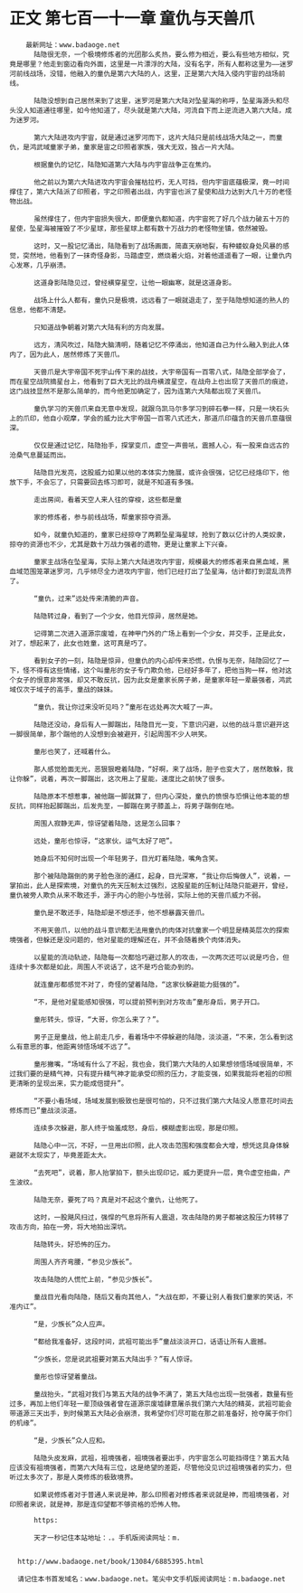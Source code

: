 # 正文 第七百一十一章 童仇与天兽爪
        最新网址：www.badaoge.net
          陆隐很无奈，一个极境修炼者的光团那么炙热，要么修为相近，要么有些地方相似，究竟是哪里？他走到窗边看向外面，这里是一片漂浮的大陆，没有名字，所有人都称这里为——迷罗河前线战场，没错，他融入的童仇是第六大陆的人，这里，正是第六大陆入侵内宇宙的战场前线。
      
          陆隐没想到自己居然来到了这里，迷罗河是第六大陆对坠星海的称呼，坠星海源头和尽头没人知道通往哪里，如今他知道了，尽头就是第六大陆，河流自下而上逆流进入第六大陆，成为迷罗河。
      
          第六大陆进攻内宇宙，就是通过迷罗河而下，这片大陆只是前线战场大陆之一，而童仇，是鸿武域童家子弟，童家是宙之印照者家族，强大无双，独占一片大陆。
      
          根据童仇的记忆，陆隐知道第六大陆与内宇宙战争正在焦灼。
      
          他之前以为第六大陆进攻内宇宙会摧枯拉朽，无人可挡，但内宇宙底蕴极深，竟一时间撑住了，第六大陆派了印照者，宇之印照者出战，内宇宙也派了星使和战力达到大几十万的老怪物出战。
      
          虽然撑住了，但内宇宙损失很大，即便童仇都知道，内宇宙死了好几个战力破五十万的星使，坠星海被摧毁了不少星球，那些星球上都有数十万战力的老怪物坐镇，依然被毁。
      
          这时，又一股记忆涌出，陆隐看到了战场画面，简直天崩地裂，有种蝼蚁身处风暴的感觉，突然地，他看到了一抹奇怪身影，马踏虚空，燃烧着火焰，对着他遥遥看了一眼，让童仇内心发寒，几乎崩溃。
      
          这道身影陆隐见过，曾经横穿星空，让他一眼幽寒，就是这道身影。
      
          战场上什么人都有，童仇只是极境，远远看了一眼就退走了，至于陆隐想知道的熟人的信息，他都不清楚。
      
          只知道战争朝着对第六大陆有利的方向发展。
      
          远方，清风吹过，陆隐大脑清明，随着记忆不停涌出，他知道自己为什么融入到此人体内了，因为此人，居然修炼了天兽爪。
      
          天兽爪是大宇帝国不死宇山传下来的战技，大宇帝国有一百零八式，陆隐全部学会了，而在星空战院摘星台上，他看到了巨大无比的战舟横渡星空，在战舟上也出现了天兽爪的痕迹，这门战技显然不是那么简单的，而今他更加确定了，因为连第六大陆都出现了天兽爪。
      
          童仇学习的天兽爪来自无意中发现，就跟乌凯马尔多学习到碎石拳一样，只是一块石头上的爪印，他自小观摩，学会的威力比大宇帝国一百零八式还大，那道爪印蕴含的天兽爪意蕴很深。
      
          仅仅是通过记忆，陆隐抬手，探掌变爪，虚空一声兽吼，震撼人心，有一股来自远古的沧桑气息蔓延而出。
      
          陆隐目光发亮，这股威力如果以他的本体实力施展，或许会很强，记忆已经烙印下，他放下手，不会忘了，只需要回去练习即可，就是不知道有多强。
      
          走出房间，看着天空人来人往的穿梭，这些都是童
      
          家的修炼者，参与前线战场，帮童家掠夺资源。
      
          如今，就童仇知道的，童家已经掠夺了两颗坠星海星球，抢到了数以亿计的人类奴隶，掠夺的资源也不少，尤其是数十万战力强者的遗物，更是让童家上下兴奋。
      
          童家主战场在坠星海，实际上第六大陆进攻内宇宙，规模最大的修炼者来自黑血域，黑血域范围笼罩迷罗河，几乎倾尽全力进攻内宇宙，他们已经打出了坠星海，估计都打到混乱流界了。
      
          “童仇，过来”远处传来清脆的声音。
      
          陆隐转过身，看到了一个少女，他目光惊异，居然是她。
      
          记得第二次进入道源宗废墟，在神甲门外的广场上看到一个少女，并交手，正是此女，对了，想起来了，此女也姓童，这可真是巧了。
      
          看到女子的一刻，陆隐是惊异，但童仇的内心却传来恐慌，仇恨与无奈，陆隐回忆了一下，怪不得有这些情绪，这个叫童彤的女子专门欺负他，已经好多年了，把他当狗一样，他对这个女子的恨意非常强，却又不敢反抗，因为此女是童家长房子弟，是童家年轻一辈最强者，鸿武域仅次于域子的高手，童战的妹妹。
      
          “童仇，我让你过来没听见吗？”童彤在远处再次大喊了一声。
      
          陆隐还没动，身后有人一脚踹出，陆隐目光一变，下意识闪避，以他的战斗意识避开这一脚很简单，那个踹他的人没想到会被避开，引起周围不少人哄笑。
      
          童彤也笑了，还喊着什么。
      
          那人感觉脸面无光，恶狠狠瞪着陆隐，“好啊，来了战场，胆子也变大了，居然敢躲，我让你躲”，说着，再次一脚踹出，这次用上了星能，速度比之前快了很多。
      
          陆隐原本不想惹事，被他踹一脚就算了，但内心深处，童仇的愤恨与恐惧让他本能的想反抗，同样抬起脚踹出，后发先至，一脚踹在男子膝盖上，将男子踹倒在地。
      
          周围人寂静无声，惊讶望着陆隐，这是怎么回事？
      
          远处，童彤也惊讶，“这家伙，运气太好了吧”。
      
          她身后不知何时出现一个年轻男子，目光盯着陆隐，嘴角含笑。
      
          那个被陆隐踹倒的男子脸色涨的通红，起身，目光深寒，“我让你后悔做人”，说着，一掌拍出，此人是探索境，对童仇的先天压制太过强烈，这股星能的压制让陆隐只能避开，曾经，童仇被旁人欺负从来不敢还手，源于内心的胆小与怯弱，实际上他的天兽爪威力不弱。
      
          童仇是不敢还手，陆隐却是不想还手，他不想暴露天兽爪。
      
          不用天兽爪，以他的战斗意识都无法用童仇的肉体对抗童家一个明显是精英层次的探索境强者，但躲还是没问题的，他对星能的理解还在，并不会随着换个肉体消失。
      
          以星能的流动轨迹，陆隐每一次都恰巧避过那人的攻击，一次两次还可以说是巧合，但连续十多次都是如此，周围人不说话了，这不是巧合能办到的。
      
          就连童彤都感觉不对了，奇怪的望着陆隐，“这家伙躲避能力挺强的”。
      
          “不，是他对星能感知很强，可以提前预判到对方攻击”童彤身后，男子开口。
      
          童彤转头，惊讶，“大哥，你怎么来了？”。
      
          男子正是童战，他上前走几步，看着场中不停躲避的陆隐，淡淡道，“不来，怎么看到这么有意思的事，他距离领悟场域不远了”。
      
          童彤撇嘴，“场域有什么了不起，我也会，我们第六大陆的人如果想领悟场域很简单，不过我们要的是精气神，只有提升精气神才能承受印照的压力，才能变强，如果我能将老祖的印照更清晰的呈现出来，实力能成倍提升”。
      
          “不要小看场域，场域发展到极致也是很可怕的，只不过我们第六大陆没人愿意花时间去修炼而已”童战淡淡道。
      
          连续多次躲避，那人终于恼羞成怒，身后，模糊虚影出现，那是印照。
      
          陆隐心中一沉，不好，一旦用出印照，此人攻击范围和强度都会大增，想凭这具身体躲避就不太现实了，毕竟差距太大。
      
          “去死吧”，说着，那人抬掌拍下，额头出现印记，威力更提升一层，竟令虚空扭曲，产生波纹。
      
          陆隐无奈，要死了吗？真是对不起这个童仇，让他死了。
      
          这时，一股飓风扫过，强悍的气息将所有人震退，攻击陆隐的男子都被这股压力转移了攻击方向，拍在一旁，将大地拍出深坑。
      
          陆隐转头，好恐怖的压力。
      
          周围人齐齐弯腰，“参见少族长”。
      
          攻击陆隐的人慌忙上前，“参见少族长”。
      
          童战目光看向陆隐，随后又看向其他人，“大战在即，不要让别人看我们童家的笑话，不准内讧”。
      
          “是，少族长”众人应声。
      
          “都给我准备好，这段时间，武祖可能出手”童战淡淡开口，话语让所有人震撼。
      
          “少族长，您是说武祖要对第五大陆出手？”有人惊讶。
      
          童彤也惊讶望着童战。
      
          童战抬头，“武祖对我们与第五大陆的战争不满了，第五大陆也出现一批强者，数量有些过多，再加上他们年轻一辈顶级强者曾在道源宗废墟肆意屠杀我们第六大陆的精英，武祖可能会带道源三天出手，到时候第五大陆必会崩溃，我希望你们尽可能在那之前准备好，抢夺属于你们的机缘”。
      
          “是，少族长”众人应和。
      
          陆隐头皮发麻，武祖，祖境强者，祖境强者要出手，内宇宙怎么可能挡得住？第五大陆应该没有祖境强者，而第六大陆有三位，这是绝望的差距，尽管他没见识过祖境强者的实力，但听过太多次了，那是人类修炼的极致境界。
      
          如果说修炼者对于普通人来说是神，那么印照者对修炼者来说就是神，而祖境强者，对印照者来说，就是神，那是连仰望都不够资格的恐怖人物。
      
          https:
      
          天才一秒记住本站地址：.。手机版阅读网址：m.
      
      
      http://www.badaoge.net/book/13084/6885395.html
      
      请记住本书首发域名：www.badaoge.net。笔尖中文手机版阅读网址：m.badaoge.net
